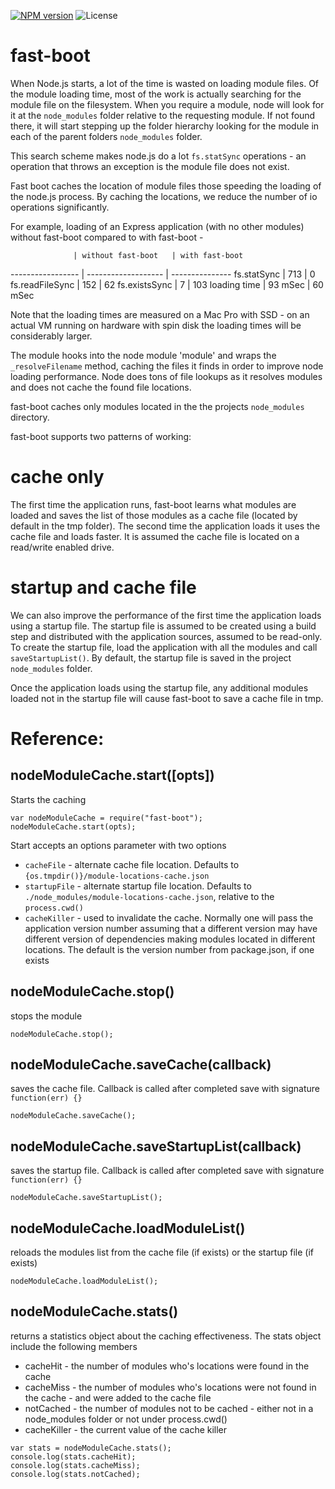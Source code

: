 [![NPM version](https://img.shields.io/npm/v/fast-boot.svg)](https://www.npmjs.com/package/fast-boot)
![License](https://img.shields.io/npm/l/express.svg)

# fast-boot
When Node.js starts, a lot of the time is wasted on loading module files. Of the module loading time, most of the work is
actually searching for the module file on the filesystem. When you require a module, node will look for it at the ```node_modules```
folder relative to the requesting module. If not found there, it will start stepping up the folder hierarchy looking
for the module in each of the parent folders ```node_modules``` folder.

This search scheme makes node.js do a lot ```fs.statSync``` operations - an operation that throws an exception is the module file
does not exist.

Fast boot caches the location of module files those speeding the loading of the node.js process. By caching the locations, we
reduce the number of io operations significantly.

For example, loading of an Express application (with no other modules) without fast-boot compared to with fast-boot -

                  | without fast-boot   | with fast-boot
----------------- | ------------------- | ---------------
fs.statSync       |    713              | 0
fs.readFileSync   |    152              | 62
fs.existsSync     |     7               | 103
loading time      |    93 mSec          | 60 mSec

Note that the loading times are measured on a Mac Pro with SSD - on an actual VM running on hardware with spin disk the
loading times will be considerably larger.

The module hooks into the node module 'module' and wraps the ```_resolveFilename``` method, caching the files it finds
in order to improve node loading performance. Node does tons of file lookups as it resolves modules and does not cache
the found file locations.

fast-boot caches only modules located in the the projects ```node_modules``` directory.

fast-boot supports two patterns of working:

# cache only

The first time the application runs, fast-boot learns what modules are loaded and saves the list of those modules
as a cache file (located by default in the tmp folder). The second time the application loads it uses the cache file
and loads faster. It is assumed the cache file is located on a read/write enabled drive.

# startup and cache file

We can also improve the performance of the first time the application loads using a startup file. The startup file
is assumed to be created using a build step and distributed with the application sources, assumed to be read-only.
To create the startup file, load the application with all the modules and call ```saveStartupList()```. By default,
the startup file is saved in the project ```node_modules``` folder.

Once the application loads using the startup file, any additional modules loaded not in the startup file will cause
fast-boot to save a cache file in tmp.

# Reference:

## nodeModuleCache.start([opts])


Starts the caching

```
var nodeModuleCache = require("fast-boot");
nodeModuleCache.start(opts);
```

Start accepts an options parameter with two options
   * ```cacheFile``` - alternate cache file location. Defaults to ```{os.tmpdir()}/module-locations-cache.json```
   * ```startupFile``` - alternate startup file location. Defaults to ```./node_modules/module-locations-cache.json```, relative to the ```process.cwd()```
   * ```cacheKiller``` - used to invalidate the cache. Normally one will pass the application version number assuming that a different version
   may have different version of dependencies making modules located in different locations. The default is the version number from package.json,
   if one exists

## nodeModuleCache.stop()

stops the module

```
nodeModuleCache.stop();
```

## nodeModuleCache.saveCache(callback)

saves the cache file. Callback is called after completed save with signature ```function(err) {}```

```
nodeModuleCache.saveCache();
```

## nodeModuleCache.saveStartupList(callback)

saves the startup file. Callback is called after completed save with signature ```function(err) {}```

```
nodeModuleCache.saveStartupList();
```

## nodeModuleCache.loadModuleList()

reloads the modules list from the cache file (if exists) or the startup file (if exists)

```
nodeModuleCache.loadModuleList();
```

## nodeModuleCache.stats()

returns a statistics object about the caching effectiveness. The stats object include the following members

* cacheHit - the number of modules who's locations were found in the cache
* cacheMiss - the number of modules who's locations were not found in the cache - and were added to the cache file
* notCached - the number of modules not to be cached - either not in a node_modules folder or not under process.cwd()
* cacheKiller - the current value of the cache killer

```
var stats = nodeModuleCache.stats();
console.log(stats.cacheHit);
console.log(stats.cacheMiss);
console.log(stats.notCached);
```

